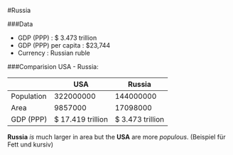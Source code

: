 #Russia

###Data

* GDP (PPP) : $ 3.473 trillion
* GDP (PPP) per capita : $23,744
* Currency : Russian ruble

###Comparision USA - Russia:

|   | USA | Russia  |
|---|---|---|
|Population|  322000000 |  144000000 |
|Area|  9857000 | 17098000  |
|GDP (PPP)|  $ 17.419 trillion | $ 3.473 trillion|

**Russia** *is* much larger in area but the **USA** are more *populous*. (Beispiel für Fett und kursiv)
